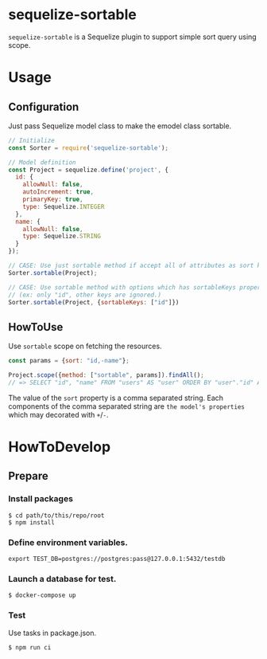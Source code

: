 # sequelize-sortable

`sequelize-sortable` is a Sequelize plugin to support simple sort query using scope.

# Usage

## Configuration

Just pass Sequelize model class to make the emodel class sortable.

```javascript
// Initialize
const Sorter = require('sequelize-sortable');

// Model definition
const Project = sequelize.define('project', {
  id: {
    allowNull: false,
    autoIncrement: true,
    primaryKey: true,
    type: Sequelize.INTEGER
  },
  name: {
    allowNull: false,
    type: Sequelize.STRING
  }
});

// CASE: Use just sortable method if accept all of attributes as sort key.
Sorter.sortable(Project);

// CASE: Use sortable method with options which has sortableKeys property if accept part of attributes as sort key.
// (ex: only "id", other keys are ignored.)
Sorter.sortable(Project, {sortableKeys: ["id"]})
```

## HowToUse

Use `sortable` scope on fetching the resources.

```javascript
const params = {sort: "id,-name"};

Project.scope({method: ["sortable", params]).findAll();
// => SELECT "id", "name" FROM "users" AS "user" ORDER BY "user"."id" ASC, "user"."name" DESC;
```

The value of the `sort` property is a comma separated string.
Each components of the comma separated string are `the model's properties` which may decorated with `+`/`-`.

# HowToDevelop

## Prepare

### Install packages

```
$ cd path/to/this/repo/root
$ npm install
```

### Define environment variables.

```
export TEST_DB=postgres://postgres:pass@127.0.0.1:5432/testdb
```

### Launch a database for test.

```
$ docker-compose up
```

### Test

Use tasks in package.json.

```
$ npm run ci
```
